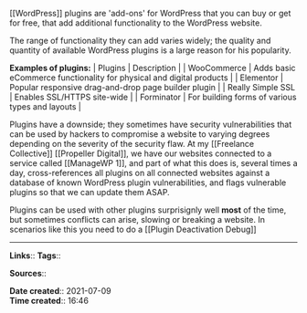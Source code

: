 
[[WordPress]] plugins are 'add-ons' for WordPress that you can buy or get for free, that add additional functionality to the WordPress website.

The range of functionality they can add varies widely; the quality and quantity of available WordPress plugins is a large reason for his popularity.

**Examples of plugins:**
| Plugins  | Description |
| WooCommerce | Adds basic eCommerce functionality for physical and digital products |
| Elementor | Popular responsive drag-and-drop page builder plugin |
| Really Simple SSL | Enables SSL/HTTPS site-wide |
| Forminator | For building forms of various types and layouts |

Plugins have a downside; they sometimes have security vulnerabilities that can be used by hackers to compromise a website to varying degrees depending on the severity of the security flaw.
At my [[Freelance Collective]] [[Propeller Digital]], we have our websites connected to a service called [[ManageWP 1]], and part of what this does is, several times a day, cross-references all plugins on all connected websites against a database of known WordPress plugin vulnerabilities, and flags vulnerable plugins so that we can update them ASAP.

Plugins can be used with other plugins surprisignly well **most** of the time, but sometimes conflicts can arise, slowing or breaking a website. In scenarios like this you need to do a [[Plugin Deactivation Debug]]


---
**Links**:: 
**Tags**:: 

**Sources**::

**Date created**:: 2021-07-09  
**Time created**:: 16:46